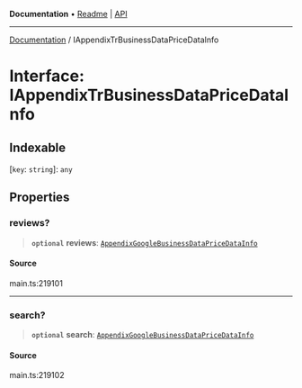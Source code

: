 **Documentation** • [Readme](../README.md) \| [API](../globals.md)

***

[Documentation](../README.md) / IAppendixTrBusinessDataPriceDataInfo

# Interface: IAppendixTrBusinessDataPriceDataInfo

## Indexable

 \[`key`: `string`\]: `any`

## Properties

### reviews?

> **`optional`** **reviews**: [`AppendixGoogleBusinessDataPriceDataInfo`](../classes/AppendixGoogleBusinessDataPriceDataInfo.md)

#### Source

main.ts:219101

***

### search?

> **`optional`** **search**: [`AppendixGoogleBusinessDataPriceDataInfo`](../classes/AppendixGoogleBusinessDataPriceDataInfo.md)

#### Source

main.ts:219102
